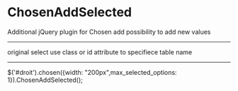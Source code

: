 # ChosenAddSelected
Additional jQuery plugin for Chosen add possibility to add new values
____
original select use class or id attribute to specifiece table name
____

$('#droit').chosen({width: "200px",max_selected_options: 1}).ChosenAddSelected();
